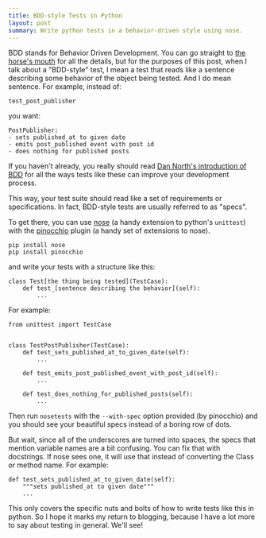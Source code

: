 ```yaml
---
title: BDD-style Tests in Python
layout: post
summary: Write python tests in a behavior-driven style using nose.
---
```


BDD stands for Behavior Driven Development. You can go straight to
[the horse's mouth](http://dannorth.net/introducing-bdd/) for all the details,
but for the purposes of this post, when I talk about a "BDD-style" test, I
mean a test that reads like a sentence describing some behavior of the object
being tested. And I do mean sentence. For example, instead of:

```
test_post_publisher
```

you want:

```
PostPublisher:
- sets published_at to given date
- emits post_published event with post id
- does nothing for published posts
```

If you haven't already, you really should read
[Dan North's introduction of BDD](http://dannorth.net/introducing-bdd/) for all
the ways tests like these can improve your development process.

This way, your test suite should read like a set of requirements or
specifications. In fact, BDD-style tests are usually referred to as "specs".

To get there, you can use [nose](https://nose.readthedocs.org/en/latest/) (a
handy extension to python's `unittest`) with the
[pinocchio](http://darcs.idyll.org/~t/projects/pinocchio/doc/) plugin (a handy
set of extensions to nose).

```
pip install nose
pip install pinocchio
```

and write your tests with a structure like this:

```
class Test[the thing being tested](TestCase):
    def test_[sentence describing the behavior](self):
        ...
```

For example:

```
from unittest import TestCase


class TestPostPublisher(TestCase):
    def test_sets_published_at_to_given_date(self):
        ...

    def test_emits_post_published_event_with_post_id(self):
        ...

    def test_does_nothing_for_published_posts(self):
        ...
```

Then run `nosetests` with the `--with-spec` option provided (by pinocchio) and
you should see your beautiful specs instead of a boring row of dots.

But wait, since all of the underscores are turned into spaces, the specs that
mention variable names are a bit confusing. You can fix that with docstrings.
If nose sees one, it will use that instead of converting the Class or method
name. For example:

```
def test_sets_published_at_to_given_date(self):
    """sets published_at to given date"""
    ...
```

This only covers the specific nuts and bolts of how to write tests like
this in python. So I hope it marks my return to blogging, because I have a lot
more to say about testing in general. We'll see!
